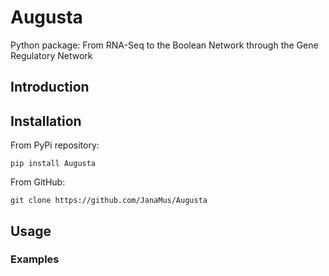 # Augusta
Python package: From RNA-Seq to the Boolean Network through the Gene Regulatory Network

## Introduction

## Installation
From PyPi repository:
```
pip install Augusta
```
From GitHub:
```
git clone https://github.com/JanaMus/Augusta
```

## Usage

### Examples
